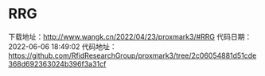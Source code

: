 # RRG
下载地址：http://www.wangk.cn/2022/04/23/proxmark3/#RRG
代码日期：2022-06-06 18:49:02
代码地址：https://github.com/RfidResearchGroup/proxmark3/tree/2c06054881d51cde368d692363024b396f3a31cf
